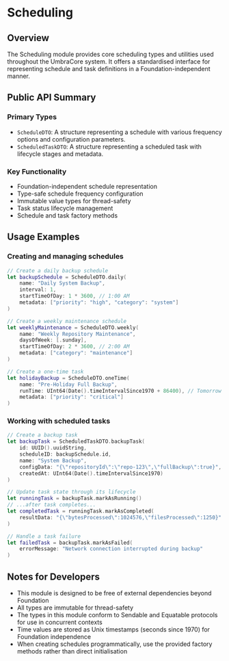 # Scheduling

## Overview
The Scheduling module provides core scheduling types and utilities used throughout the UmbraCore system. It offers a standardised interface for representing schedule and task definitions in a Foundation-independent manner.

## Public API Summary

### Primary Types
- `ScheduleDTO`: A structure representing a schedule with various frequency options and configuration parameters.
- `ScheduledTaskDTO`: A structure representing a scheduled task with lifecycle stages and metadata.

### Key Functionality
- Foundation-independent schedule representation
- Type-safe schedule frequency configuration
- Immutable value types for thread-safety
- Task status lifecycle management
- Schedule and task factory methods

## Usage Examples

### Creating and managing schedules
```swift
// Create a daily backup schedule
let backupSchedule = ScheduleDTO.daily(
    name: "Daily System Backup", 
    interval: 1,
    startTimeOfDay: 1 * 3600, // 1:00 AM
    metadata: ["priority": "high", "category": "system"]
)

// Create a weekly maintenance schedule
let weeklyMaintenance = ScheduleDTO.weekly(
    name: "Weekly Repository Maintenance",
    daysOfWeek: [.sunday],
    startTimeOfDay: 2 * 3600, // 2:00 AM
    metadata: ["category": "maintenance"]
)

// Create a one-time task
let holidayBackup = ScheduleDTO.oneTime(
    name: "Pre-Holiday Full Backup",
    runTime: UInt64(Date().timeIntervalSince1970 + 86400), // Tomorrow
    metadata: ["priority": "critical"]
)
```

### Working with scheduled tasks
```swift
// Create a backup task
let backupTask = ScheduledTaskDTO.backupTask(
    id: UUID().uuidString,
    scheduleID: backupSchedule.id,
    name: "System Backup",
    configData: "{\"repositoryId\":\"repo-123\",\"fullBackup\":true}",
    createdAt: UInt64(Date().timeIntervalSince1970)
)

// Update task state through its lifecycle
let runningTask = backupTask.markAsRunning()
// ...after task completes...
let completedTask = runningTask.markAsCompleted(
    resultData: "{\"bytesProcessed\":1024576,\"filesProcessed\":1250}"
)

// Handle a task failure
let failedTask = backupTask.markAsFailed(
    errorMessage: "Network connection interrupted during backup"
)
```

## Notes for Developers
- This module is designed to be free of external dependencies beyond Foundation
- All types are immutable for thread-safety
- The types in this module conform to Sendable and Equatable protocols for use in concurrent contexts
- Time values are stored as Unix timestamps (seconds since 1970) for Foundation independence
- When creating schedules programmatically, use the provided factory methods rather than direct initialisation
